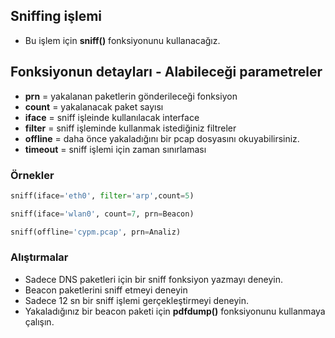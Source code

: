 ## Sniffing işlemi 

* Bu işlem için <b>sniff()</b> fonksiyonunu kullanacağız.

## Fonksiyonun detayları - Alabileceği parametreler

* <b>prn</b>     = yakalanan paketlerin gönderileceği fonksiyon
* <b>count</b>   = yakalanacak paket sayısı
* <b>iface</b>   = sniff işleinde kullanılacak interface
* <b>filter</b>  = sniff işleminde kullanmak istediğiniz filtreler
* <b>offline</b> = daha önce yakaladığını bir pcap dosyasını okuyabilirsiniz.
* <b>timeout</b> = sniff işlemi için zaman sınırlaması

### Örnekler

```python
sniff(iface='eth0', filter='arp',count=5)

sniff(iface='wlan0', count=7, prn=Beacon)

sniff(offline='cypm.pcap', prn=Analiz)

```

### Alıştırmalar

+ Sadece DNS paketleri için bir sniff fonksiyon yazmayı deneyin.
+ Beacon paketlerini sniff etmeyi deneyin
+ Sadece 12 sn bir sniff işlemi gerçekleştirmeyi deneyin.
+ Yakaladığınız bir beacon paketi için <b>pdfdump()</b> fonksiyonunu kullanmaya çalışın.
